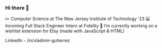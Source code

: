### Hi there 👋

✏️ Computer Science at The New Jersey Institute of Technology '23
💻 Incoming Full Stack Engineer Intern at Fidelity
🔭 I’m currently working on a wishlist extension for Etsy (made with JavaScript & HTML)

LinkedIn - /in/vladimir-gutierrez

<!--
**Vladimir-G4/Vladimir-G4** is a ✨ _special_ ✨ repository because its `README.md` (this file) appears on your GitHub profile.

Here are some ideas to get you started:

- 🔭 I’m currently working on ...
- 🌱 I’m currently learning ...
- 👯 I’m looking to collaborate on ...
- 🤔 I’m looking for help with ...
- 💬 Ask me about ...
- 📫 How to reach me: ...
- 😄 Pronouns: ...
- ⚡ Fun fact: ...
-->
